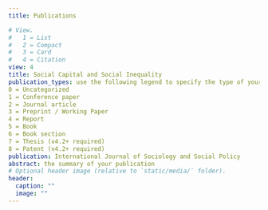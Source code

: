 ```yaml
---
title: Publications

# View.
#   1 = List
#   2 = Compact
#   3 = Card
#   4 = Citation
view: 4
title: Social Capital and Social Inequality
publication_types: use the following legend to specify the type of your publication, e.g. "1" for conference proceedings:
0 = Uncategorized
1 = Conference paper
2 = Journal article
3 = Preprint / Working Paper
4 = Report
5 = Book
6 = Book section
7 = Thesis (v4.2+ required)
8 = Patent (v4.2+ required)
publication: International Journal of Sociology and Social Policy
abstract: the summary of your publication
# Optional header image (relative to `static/media/` folder).
header:
  caption: ""
  image: ""
---
```

